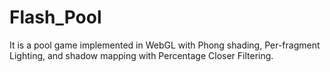 # Flash_Pool

It is a pool game implemented in WebGL with Phong shading, Per-fragment Lighting, and shadow mapping with Percentage Closer Filtering.
